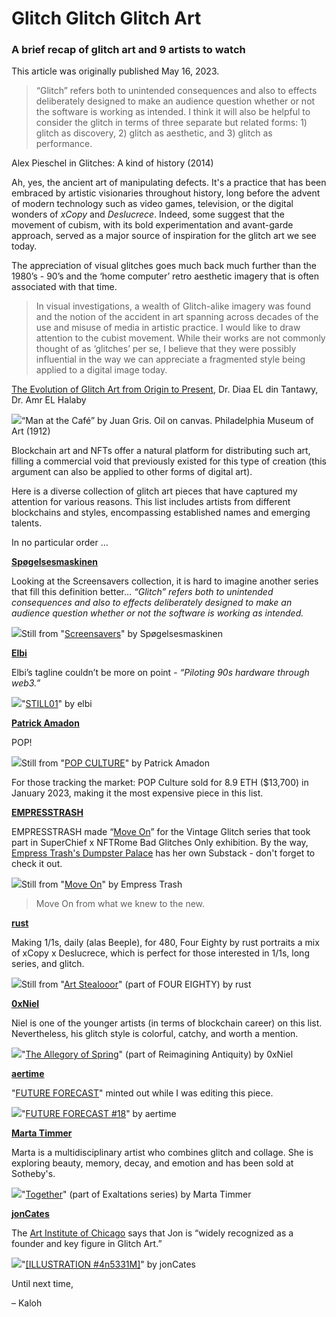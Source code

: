 # Glitch Glitch Glitch Art

### A brief recap of glitch art and 9 artists to watch

This article was originally published May 16, 2023.

> “Glitch” refers both to unintended consequences and also to effects deliberately designed to make an audience question whether or not the software is working as intended. I think it will also be helpful to consider the glitch in terms of three separate but related forms: 1) glitch as discovery, 2) glitch as aesthetic, and 3) glitch as performance.

Alex Pieschel in Glitches: A kind of history (2014)

Ah, yes, the ancient art of manipulating defects. It's a practice that has been embraced by artistic visionaries throughout history, long before the advent of modern technology such as video games, television, or the digital wonders of *xCopy* and *Deslucrece*. Indeed, some suggest that the movement of cubism, with its bold experimentation and avant-garde approach, served as a major source of inspiration for the glitch art we see today.

The appreciation of visual glitches goes much back much further than the 1980’s - 90’s and the ‘home computer’ retro aesthetic imagery that is often associated with that time.

> In visual investigations, a wealth of Glitch-alike imagery was found and the notion of the accident in art spanning across decades of the use and misuse of media in artistic practice. I would like to draw attention to the cubist movement. While their works are not commonly thought of as ‘glitches’ per se, I believe that they were possibly influential in the way we can appreciate a fragmented style being applied to a digital image today.

[The Evolution of Glitch Art from Origin to Present](https://iajadd.journals.ekb.eg/article_227156_1d80f26c2ee5bc0ec03e048474d73f0b.pdf), Dr. Diaa EL din Tantawy, Dr. Amr EL Halaby

![](https://hackmd.io/_uploads/HJKH4BX82.jpg)<caption>“Man at the Café” by Juan Gris. Oil on canvas. Philadelphia Museum of Art (1912)</caption>

Blockchain art and NFTs offer a natural platform for distributing such art, filling a commercial void that previously existed for this type of creation (this argument can also be applied to other forms of digital art).

Here is a diverse collection of glitch art pieces that have captured my attention for various reasons. This list includes artists from different blockchains and styles, encompassing established names and emerging talents.

In no particular order …

**[Spøgelsesmaskinen](https://twitter.com/spogelsemaskine)**

Looking at the Screensavers collection, it is hard to imagine another series that fill this definition better… *“Glitch” refers both to unintended consequences and also to effects deliberately designed to make an audience question whether or not the software is working as intended.*

![](https://hackmd.io/_uploads/SyM9drmLh.png)<caption>Still from "[Screensavers](https://foundation.app/collection/screensavers?ref=0xFD0afAa85a72468b02827C418cB3B40a9a2F5467)" by Spøgelsesmaskinen</caption>

**[Elbi](https://twitter.com/____elbi)**

Elbi’s tagline couldn’t be more on point - *“Piloting 90s hardware through web3.”*

![](https://hackmd.io/_uploads/B16bqBXLn.jpg)<caption>"[STILL01](https://objkt.com/asset/KT1T7AqFVAN4oBFeYwN3HudPjb8sStLYaAAH/1)" by elbi</caption>

**[Patrick Amadon](https://twitter.com/patrickamadon)**

POP!

![](https://hackmd.io/_uploads/B17LoH7In.jpg)<caption>Still from "[POP CULTURE](https://superrare.com/artwork-v2/pop-culture-42148)" by Patrick Amadon</caption>

For those tracking the market: POP Culture sold for 8.9 ETH ($13,700) in January 2023, making it the most expensive piece in this list.

**[EMPRESSTRASH](https://twitter.com/EmpressTrash)**

EMPRESSTRASH made “[Move On](https://foundation.app/collection/etmov?)” for the Vintage Glitch series that took part in SuperChief x NFTRome Bad Glitches Only exhibition. By the way, [Empress Trash's Dumpster Palace](https://empresstrash.substack.com/) has her own Substack - don't forget to check it out.

![](https://hackmd.io/_uploads/H1fn6SQU3.jpg)<caption>Still from "[Move On](https://foundation.app/collection/etmov?)" by Empress Trash</caption>

> Move On from what we knew to the new.

**[rust](https://twitter.com/rustnfteth)**

Making 1/1s, daily (alas Beeple), for 480, Four Eighty by rust portraits a mix of xCopy x Deslucrece, which is perfect for those interested in 1/1s, long series, and glitch.

![](https://hackmd.io/_uploads/SJGpAHQ8h.jpg)<caption>Still from "[Art Stealooor](https://opensea.io/collection/foureightybyrust)" (part of FOUR EIGHTY) by rust</caption>

**[0xNiel](https://twitter.com/nielsen0xniel)**

Niel is one of the younger artists (in terms of blockchain career) on this list. Nevertheless, his glitch style is colorful, catchy, and worth a mention.

![](https://hackmd.io/_uploads/r1hLyUmIn.jpg)<caption>"[The Allegory of Spring](https://objkt.com/asset/KT1A93pL3yLbginnRrVaMyXVzd8VdEgQHwY2/4)" (part of Reimagining Antiquity) by 0xNiel</caption>

**[aertime](https://twitter.com/AERTIME)**

"[FUTURE FORECAST](https://foundation.app/collection/future-forecast?)" minted out while I was editing this piece.

![](https://hackmd.io/_uploads/Sy_HZLXIh.jpg)<caption>"[FUTURE FORECAST #18](https://foundation.app/@aertime/future-forecast/18)"  by aertime</caption>

**[Marta Timmer](https://twitter.com/MartaTimmer)**

Marta is a multidisciplinary artist who combines glitch and collage. She is exploring beauty, memory, decay, and emotion and has been sold at Sotheby's.

![](https://hackmd.io/_uploads/S1xSXLm82.jpg)<caption>"[Together](https://objkt.com/asset/KT1NcfJ3BSXJgywexj8o5G1eHMwbahP1PXfb/1)" (part of Exaltations series) by Marta Timmer</caption>

**[jonCates](https://twitter.com/joncates)**

The [Art Institute of Chicago](https://www.artic.edu/digital-publications/36/perspectives-on-instability/16/stability-isnt-everything-its-glitched-up-to-be-an-interview-with-jamie-fenton) says that Jon is “widely recognized as a founder and key figure in Glitch Art.”

![](https://hackmd.io/_uploads/rkbW4ImU2.jpg)<caption>"[[ILLUSTRATION #4n5331M]](https://objkt.com/asset/KT1DgWtehNmmQEfJHJKxbJAjJdEcfaUg9T4L/173)" by jonCates</caption>

Until next time,

– Kaloh